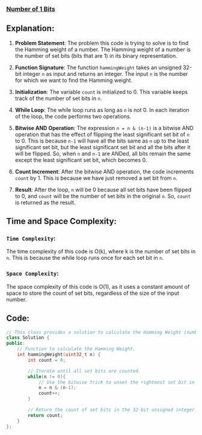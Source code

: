 ### [Number of 1 Bits](https://leetcode.com/problems/number-of-1-bits/)

## Explanation:
1. **Problem Statement**: The problem this code is trying to solve is to find the Hamming weight of a number. The Hamming weight of a number is the number of set bits (bits that are 1) in its binary representation.

2. **Function Signature**: The function `hammingWeight` takes an unsigned 32-bit integer `n` as input and returns an integer. The input `n` is the number for which we want to find the Hamming weight.

3. **Initialization**: The variable `count` is initialized to 0. This variable keeps track of the number of set bits in `n`.

4. **While Loop**: The while loop runs as long as `n` is not 0. In each iteration of the loop, the code performs two operations.

5. **Bitwise AND Operation**: The expression `n = n & (n-1)` is a bitwise AND operation that has the effect of flipping the least significant set bit of `n` to 0. This is because `n-1` will have all the bits same as `n` up to the least significant set bit, but the least significant set bit and all the bits after it will be flipped. So, when `n` and `n-1` are ANDed, all bits remain the same except the least significant set bit, which becomes 0.

6. **Count Increment**: After the bitwise AND operation, the code increments `count` by 1. This is because we have just removed a set bit from `n`.

7. **Result**: After the loop, `n` will be 0 because all set bits have been flipped to 0, and `count` will be the number of set bits in the original `n`. So, `count` is returned as the result.

## Time and Space Complexity:
### `Time Complexity`:
The time complexity of this code is O(k), where k is the number of set bits in `n`. This is because the while loop runs once for each set bit in `n`.

### `Space Complexity`:
The space complexity of this code is O(1), as it uses a constant amount of space to store the count of set bits, regardless of the size of the input number.

## Code:
```cpp
// This class provides a solution to calculate the Hamming Weight (number of set bits) of a 32-bit unsigned integer.
class Solution {
public:
    // Function to calculate the Hamming Weight.
    int hammingWeight(uint32_t n) {
        int count = 0;

        // Iterate until all set bits are counted.
        while(n != 0){
            // Use the bitwise trick to unset the rightmost set bit in n and increment the count.
            n = n & (n-1);
            count++;
        }

        // Return the count of set bits in the 32-bit unsigned integer.
        return count;
    }
};
```

